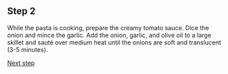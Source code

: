 ## Step 2
While the pasta is cooking, prepare the creamy tomato sauce. Dice the onion and mince the garlic. Add the onion, garlic, and olive oil to a large skillet and sauté over medium heat until the onions are soft and translucent (3-5 minutes).

[Next step](/step-3.md)